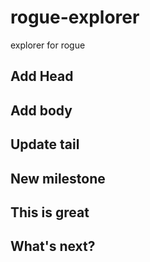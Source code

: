 # rogue-explorer
explorer for rogue

## Add Head

## Add body

## Update tail

## New milestone

## This is great

## What's next?

